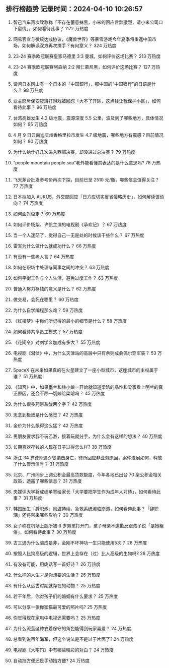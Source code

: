 
## 排行榜趋势 记录时间：2024-04-10 10:26:57
  
  1. 智己汽车再次致歉称「不存在蓄意抹黑，小米的回应言辞激烈，请小米公司口下留情」，如何看待此事？ 1172 万热度
    
  2. 网易官宣与微软达成协议，《魔兽世界》等暴雪游戏今年夏季将重返中国市场，如何解读双方再次携手？有何意义？ 324 万热度
    
  3. 23-24 赛季欧冠联赛皇家马德里 3:3 曼城，如何评价这场比赛？ 213 万热度
    
  4. 23-24 赛季欧冠联赛阿森纳 2:2 拜仁慕尼黑，如何评价这场比赛？ 127 万热度
    
  5. 请问日本冈山有一个日本的「中国銀行」，那中国的“中国银行”的日语是什么？ 98 万热度
    
  6. 业主怒斥保安夜班打游戏被回怼「大不了开除，这点钱让我保护小区」，如何看待此事？ 96 万热度
    
  7. 台湾高雄发生 4.2 级地震，震源深度 5.5 公里，波及到了哪些地方，具体情况如何？ 95 万热度
    
  8. 4 月 9 日云南迪庆州香格里拉市发生 4.7 级地震，哪些地方有震感？目前情况如何？ 80 万热度
    
  9. 为什么纳什好几次进入西部决赛，却没进过总决赛？ 79 万热度
    
  10. “people mountain people sea”老外能看懂其表达的是什么意思吗? 78 万热度
    
  11. 飞天茅台批发参考价再次下探，目前已至 2510 元/瓶，哪些信息值得关注？ 77 万热度
    
  12. 日本拟加入 AUKUS，外交部回应「日方应切实反省侵略历史」，如何解读该动向？ 74 万热度
    
  13. 如何面对否定？ 69 万热度
    
  14. 如何评价杨紫、许凯主演的电视剧《承欢记》？ 67 万热度
    
  15. 当一个人迷茫了，觉得自己一无是处的时候该干些什么？ 67 万热度
    
  16. 雷军为什么做什么就成功什么？ 66 万热度
    
  17. 有没有一些老人言？ 64 万热度
    
  18. 如何在职场中处理与同事之间的冲突？ 63 万热度
    
  19. 如何平衡工作与个人生活，避免过度工作？ 63 万热度
    
  20. 普通人努力存钱的意义是什么？ 62 万热度
    
  21. 做交易，会死在哪里？ 60 万热度
    
  22. 为什么自学编程那么难？ 59 万热度
    
  23. 《红楼梦》中你们所记得的最小的细节是什么？ 58 万热度
    
  24. 如何看待共享员工模式？ 57 万热度
    
  25. 《花间令》对刘学义加成有多大？ 55 万热度
    
  26. 电视剧《潜伏》中，为什么天津站的高层中只有余则成会偶尔穿军装？ 53 万热度
    
  27. SpaceX 在未来如果真的在火星建立了一座小型城市，这座城市的主权属于谁？ 51 万热度
    
  28. 《知否》中，如果墨兰和林小娘一开始就知道梁晗的品性和梁家看上明兰的真正原因，还会不顾一切嫁给梁晗吗？ 45 万热度
    
  29. 为什么很多药带盐酸两个字？ 42 万热度
    
  30. 思念到极致是什么感觉？ 42 万热度
    
  31. 金价为什么飙得这么猛？ 42 万热度
    
  32. 男朋友要求我不玩乙游，接着玩就分手，为什么会有这样的想法？ 40 万热度
    
  33. 长期喜欢存钱的人现在日子过得怎么样? 38 万热度
    
  34. 浙江 34 岁律师遇歹徒袭击身亡，律所回应非业务原因，案件进展如何，释放了什么警示信号？ 31 万热度
    
  35. 北京、广州同步上调公积金最高贷款额度，今年各地已出台 70 条公积金相关政策，透露了哪些信息？ 31 万热度
    
  36. 央媒评大学将成绩单寄给家长「大学要把学生作为成年人对待」，如何看待此事？ 31 万热度
    
  37. 韩国医生「辞职潮」风波持续，急救系统濒临崩溃，如何看待此事？「辞职潮」还将带来哪些影响？ 30 万热度
    
  38. 女子称在机场上厕所被 6 岁男孩打开门，孩子母亲不道歉反跟孩子说「是她粗俗」，如何看待此事？ 30 万热度
    
  39. 古三通为什么骗成是非，金刚不坏神功一生只能使用5次？ 28 万热度
    
  40. 按照人比狗高级的逻辑，世界上会存在（过）比人高级的生物吗? 26 万热度
    
  41. 有没有可能，用废话写一首好诗？ 26 万热度
    
  42. 什么样的人生才是你想要的生活？ 26 万热度
    
  43. 有什么从远古时期就存在的动物？ 25 万热度
    
  44. 若干年后，你对孩子们的婚姻有什么要求？ 25 万热度
    
  45. 可以分享一张你家猫最可爱的照片吗? 25 万热度
    
  46. 你觉得现在家电中电视还需要吗？ 25 万热度
    
  47. 为什么流萤这种衣着保守的角色能得到玩家喜爱？ 24 万热度
    
  48. 总看到说百年海军，但这个说法是不是过于片面了? 24 万热度
    
  49. 电视剧《大宅门》中有哪些精彩的对白？ 24 万热度
    
  50. 自动挡方便还是手动挡方便? 24 万热度
    